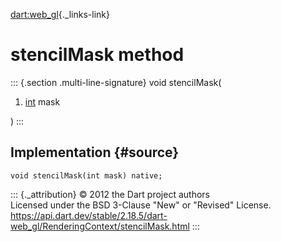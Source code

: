 [dart:web\_gl](../../dart-web_gl/dart-web_gl-library){._links-link}

stencilMask method
==================

::: {.section .multi-line-signature}
void stencilMask(

1.  [int](../../dart-core/int-class) mask

)
:::

Implementation {#source}
--------------

``` {.language-dart data-language="dart"}
void stencilMask(int mask) native;
```

::: {._attribution}
© 2012 the Dart project authors\
Licensed under the BSD 3-Clause \"New\" or \"Revised\" License.\
<https://api.dart.dev/stable/2.18.5/dart-web_gl/RenderingContext/stencilMask.html>
:::
